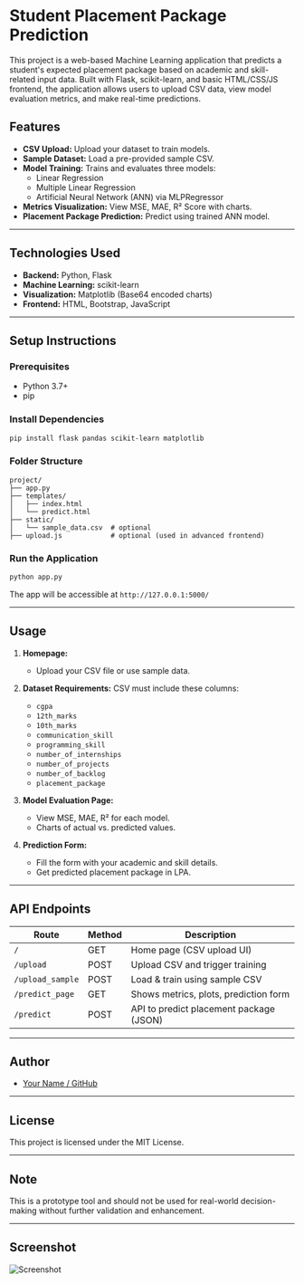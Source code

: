 # Student Placement Package Prediction

This project is a web-based Machine Learning application that predicts a student's expected placement package based on academic and skill-related input data. Built with Flask, scikit-learn, and basic HTML/CSS/JS frontend, the application allows users to upload CSV data, view model evaluation metrics, and make real-time predictions.

## Features

- **CSV Upload:** Upload your dataset to train models.
- **Sample Dataset:** Load a pre-provided sample CSV.
- **Model Training:** Trains and evaluates three models:
  - Linear Regression
  - Multiple Linear Regression
  - Artificial Neural Network (ANN) via MLPRegressor
- **Metrics Visualization:** View MSE, MAE, R² Score with charts.
- **Placement Package Prediction:** Predict using trained ANN model.

---

## Technologies Used

- **Backend:** Python, Flask
- **Machine Learning:** scikit-learn
- **Visualization:** Matplotlib (Base64 encoded charts)
- **Frontend:** HTML, Bootstrap, JavaScript

---

## Setup Instructions

### Prerequisites

- Python 3.7+
- pip

### Install Dependencies

```bash
pip install flask pandas scikit-learn matplotlib
```

### Folder Structure

```plaintext
project/
├── app.py
├── templates/
│   ├── index.html
│   └── predict.html
├── static/
│   └── sample_data.csv  # optional
├── upload.js            # optional (used in advanced frontend)
```

### Run the Application

```bash
python app.py
```

The app will be accessible at `http://127.0.0.1:5000/`

---

## Usage

1. **Homepage:**
   - Upload your CSV file or use sample data.

2. **Dataset Requirements:**
   CSV must include these columns:

   - `cgpa`
   - `12th_marks`
   - `10th_marks`
   - `communication_skill`
   - `programming_skill`
   - `number_of_internships`
   - `number_of_projects`
   - `number_of_backlog`
   - `placement_package`

3. **Model Evaluation Page:**
   - View MSE, MAE, R² for each model.
   - Charts of actual vs. predicted values.

4. **Prediction Form:**
   - Fill the form with your academic and skill details.
   - Get predicted placement package in LPA.

---

## API Endpoints

| Route            | Method | Description                               |
|------------------|--------|-------------------------------------------|
| `/`              | GET    | Home page (CSV upload UI)                 |
| `/upload`        | POST   | Upload CSV and trigger training           |
| `/upload_sample` | POST   | Load & train using sample CSV             |
| `/predict_page`  | GET    | Shows metrics, plots, prediction form     |
| `/predict`       | POST   | API to predict placement package (JSON)   |

---

## Author

- [Your Name / GitHub](https://github.com/vaibhav2067)

---

## License

This project is licensed under the MIT License.

---

## Note

This is a prototype tool and should not be used for real-world decision-making without further validation and enhancement.

---

## Screenshot

![Screenshot](static/screenshot.png)  <!-- Replace with actual screenshot path -->
